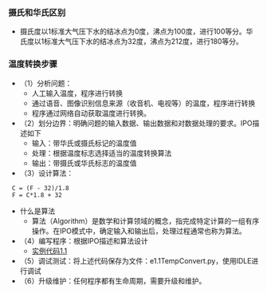 ### 摄氏和华氏区别
- 摄氏度以1标准大气压下水的结冰点为0度，沸点为100度，进行100等分。华氏度以1标准大气压下水的结冰点为32度，沸点为212度，进行180等分。
### 温度转换步骤
- （1）分析问题：
  - 人工输入温度，程序进行转换
  - 通过语音、图像识别信息来源（收音机、电视等）的温度，程序进行转换
  - 程序通过网络自动获取温度进行转换。
- （2）划分边界：明确问题的输入数据、输出数据和对数据处理的要求。IPO描述如下
  - 输入：带华氏或摄氏标记的温度值
  - 处理：根据温度标志选择适当的温度转换算法
  - 输出：带摄氏或华氏标志的温度值
- （3）设计算法：

``` 
 C = (F - 32)/1.8
 F = C*1.8 + 32
```
- 什么是算法
  - 算法（Algorithm）是数学和计算领域的概念，指完成特定计算的一组有序操作。在IPO模式中，确定输入和输出后，处理过程通常也称为算法。
- （4）编写程序：根据IPO描述和算法设计
  - [实例代码1.1](https://github.com/JackZander/Python-Note/blob/master/2%20%E5%AE%9E%E4%BE%8B%E4%BB%A3%E7%A0%81/e1.1TempConvert.py)
- （5）调试测试：将上述代码保存为文件：e1.1TempConvert.py，使用IDLE进行调试
- （6）升级维护：任何程序都有生命周期，需要升级和维护。
